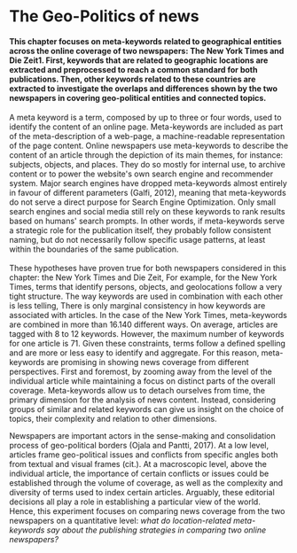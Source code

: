 
# The Geo-Politics of news

#### This chapter focuses on meta-keywords related to geographical entities across the online coverage of two newspapers: The New York Times and Die Zeit<span>1</span>. First, keywords that are related to geographic locations are extracted and preprocessed to reach a common standard for both publications. Then, other keywords related to these countries are extracted to investigate the overlaps and differences shown by the two newspapers in covering geo-political entities and connected topics.

<p id="places-optional-intro" class="optional"><span>A meta keyword is a term, composed by up to three or four words, used to identify the content of an online page. Meta-keywords are included as part of the meta-description of a web-page, a machine-readable representation of the page content. Online newspapers use meta-keywords to describe the content of an article through the depiction of its main themes, for instance: subjects, objects, and places. They do so mostly for internal use, to archive content or to power the website's own search engine and recommender system. Major search engines have dropped meta-keywords almost entirely in favour of different parameters (Galfi, 2012), meaning that meta-keywords do not serve a direct purpose for Search Engine Optimization. Only small search engines and social media still rely on these keywords to rank results based on humans' search prompts. In other words, if meta-keywords serve a strategic role for the publication itself, they probably follow consistent naming, but do not necessarily follow specific usage patterns, at least within the boundaries of the same publication.<br><br>These hypotheses have proven true for both newspapers considered in this chapter: the New York Times and Die Zeit,  For example, for the New York Times, terms that identify persons, objects, and geolocations follow a very tight structure. The way keywords are used in combination with each other is less telling, There is only marginal consistency in how keywords are associated with articles. In the case of the New York Times, meta-keywords are combined in more than 16.140 different ways. On average, articles are tagged with 8 to 12 keywords. However, the maximum number of keywords for one article is 71. Given these constraints, terms follow a defined spelling and are more or less easy to identify and aggregate. For this reason, meta-keywords are promising in showing news coverage from different perspectives. First and foremost, by zooming away from the level of the individual article while maintaining a focus on distinct parts of the overall coverage. Meta-keywords allow us to detach ourselves from time, the primary dimension for the analysis of news content. Instead, considering groups of similar and related keywords can give us insight on the choice of topics, their complexity and relation to other dimensions.</span></p>

Newspapers are important actors in the sense-making and consolidation process of geo-political borders (Ojala and Pantti, 2017). At a low level, articles frame geo-political issues and conflicts from specific angles both from textual and visual frames (cit.). At a macroscopic level, above the individual article, the importance of certain conflicts or issues could be established through the volume of coverage, as well as the complexity and diversity of terms used to index certain articles. Arguably, these editorial decisions all play a role in establishing a particular view of the world. Hence, this experiment focuses on comparing news coverage from the two newspapers on a quantitative level: *what do location-related meta-keywords say about the publishing strategies in comparing two online newspapers?*

